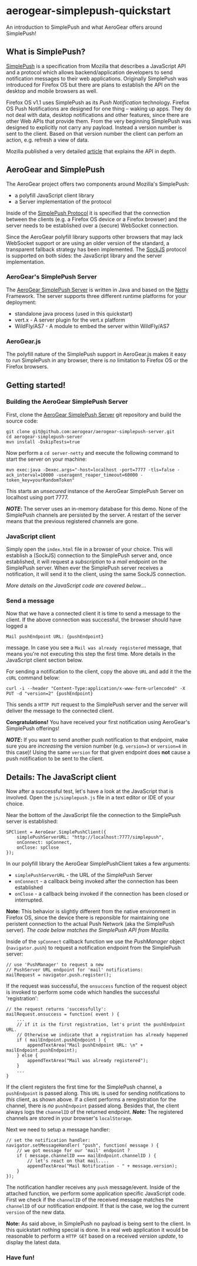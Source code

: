 aerogear-simplepush-quickstart
==============================

An introduction to SimplePush and what AeroGear offers around SimplePush!

What is SimplePush?
-------------------

[SimplePush](https://wiki.mozilla.org/WebAPI/SimplePush) is a specification from Mozilla that describes a JavaScript API and a protocol which allows backend/application developers to send notification messages to their web applications. Originally SimplePush was introduced for Firefox OS but there are plans to establish the API on the desktop and mobile browsers as well.

Firefox OS v1.1 uses SimplePush as its _Push Notification_ technology. Firefox OS Push Notifications are designed for one thing – waking up apps. They do not deal with data, desktop notifications and other features, since there are other Web APIs that provide them. From the very beginning SimplePush was designed to explicitly not carry any payload. Instead a version number is sent to the client. Based on that version number the client can perfom an action, e.g. refresh a view of data.

Mozilla published a very detailed [article](https://hacks.mozilla.org/2013/07/dont-miss-out-on-the-real-time-fun-use-firefox-os-push-notifications/) that explains the API in depth.

AeroGear and SimplePush
-----------------------

The AeroGear project offers two components around Mozilla's SimplePush:

* a polyfill JavaScript client library
* a Server implementation of the protocol

Inside of the [SimplePush Protocol](https://wiki.mozilla.org/WebAPI/SimplePush/Protocol) it is specified that the connection between the clients (e.g. a Firefox OS device or a Firefox browser) and the server needs to be established over a (secure) WebSocket connection.

Since the AeroGear polyfill library supports other browsers that may lack WebSocket support or are using an older version of the standard, a transparent fallback strategy has been implemented. The [SockJS](https://github.com/sockjs/sockjs-client) protocol is supported on both sides: the JavaScript library and the server implementation.



### AeroGear's SimplePush Server

The [AeroGear SimplePush Server](https://github.com/aerogear/aerogear-simplepush-server) is written in Java and based on the [Netty](http://netty.io) Framework. The server supports three different runtime platforms for your deployment:

* standalone java process (used in this quickstart)
* vert.x - A server plugin for the vert.x platform
* WildFly/AS7 - A module to embed the server within WildFly/AS7

### AeroGear.js

The polyfill nature of the SimplePush support in AeroGear.js makes it easy to run SimplePush in any browser, there is _no_ limitation to Firefox OS or the Firefox browsers.

Getting started!
----------------

### Building the AeroGear SimplePush Server

First, clone the [AeroGear SimplePush Server](https://github.com/aerogear/aerogear-simplepush-server) git repository and build the source code:

    git clone git@github.com:aerogear/aerogear-simplepush-server.git
    cd aerogear-simplepush-server
    mvn install -DskipTests=true

Now perform a ```cd server-netty``` and execute the following command to start the server on your machine:


    mvn exec:java -Dexec.args="-host=localhost -port=7777 -tls=false -ack_interval=10000 -useragent_reaper_timeout=60000 -token_key=yourRandomToken" 

This starts an _unsecured_ instance of the AeroGear SimplePush Server on localhost using port 7777.

**_NOTE_:** The server uses an in-memory database for this demo. None of the SimplePush channels are persisted by the server. A restart of the server means that the previous registered channels are gone.


### JavaScript client

Simply open the ```index.html``` file in a browser of your choice. This will establish a (SockJS) connection to the SimplePush server and, once established, it will request a _subscription_ to a _mail_ endpoint on the SimplePush server. When ever the SimplePush server receives a notification, it will send it to the client, using the same SockJS connection.


_More details on the JavaScript code are covered below...._


### Send a message

Now that we have a connected client it is time to send a message to the client. If the above connection was successful, the browser should have logged a

    Mail pushEndpoint URL: {pushEndpoint}

message. In case you see a ```Mail was already registered``` message, that means you're not executing this step the first time. More details in the JavaScript client section below.

For sending a notification to the client, copy the above ```URL``` and add it the the ```cURL``` command below:

    curl -i --header "Content-Type:application/x-www-form-urlencoded" -X PUT -d "version=2" {pushEndpoint}

This sends a ```HTTP PUT``` request to the SimplePush server and the server will deliver the message to the connected client.

**Congratulations!** You have received your first notification using AeroGear's SimplePush offerings!


**_NOTE_:** If you want to send another push notification to that endpoint, make sure you are _increasing_ the version number (e.g. ```version=3``` or ```version=4``` in this case)! Using the same ```version``` for that given endpoint does **not** cause a push notification to be sent to the client.


Details: The JavaScript client
------------------------------

Now after a successful test, let's have a look at the JavaScript that is involved. Open the ```js/simplepush.js``` file in a text editor or IDE of your choice.

Near the bottom of the JavaScript file the connection to the SimplePush server is established:

    SPClient = AeroGear.SimplePushClient({
        simplePushServerURL: "http://localhost:7777/simplepush",
        onConnect: spConnect,
        onClose: spClose
    });

In our polyfill library the AeroGear SimplePushClient takes a few arguments:

* ```simplePushServerURL``` - the URL of the SimplePush Server
* ```onConnect``` - a callback being invoked after the connection has been established
* ```onClose``` - a callback being invoked if the connection has been closed or interrupted.

**Note:** This behavior is slightly different from the native environment in Firefox OS, since the device there is reponsible for maintaining one peristent connection to the actual Push Network (aka the SimplePush server). _The code below matches the SimplePush API from Mozilla._

Inside of the ```spConnect``` callback function we use the _PushManager_ object (```navigator.push```) to request a notification endpoint from the SimplePush server:

    // use 'PushManager' to request a new
    // PushServer URL endpoint for 'mail' notifications:
    mailRequest = navigator.push.register();

If the request was successful, the ```onsuccess``` function of the request object is invoked to perform some code which handles the successful 'registration':

    // the request returns 'successfully':
    mailRequest.onsuccess = function( event ) {
        ...
        // if it is the first registration, let's print the pushEndpoint URL.
        // Otherwise we indicate that a registration has already happened 
        if ( mailEndpoint.pushEndpoint ) {
            appendTextArea("Mail pushEndpoint URL: \n" + mailEndpoint.pushEndpoint);
        } else {
            appendTextArea("Mail was already registered");
        }
        ...
    }

If the client registers the first time for the SimplePush channel, a ```pushEndpoint``` is passed along. This ```URL``` is used for sending notifications to _this_ client, as shown above. If a client performs a reregistration for the channel, there is _no_ ```pushEndpoint``` passed along. Besides that, the client always logs the ```channelID``` of the returned endpoint. **_Note:_** The registered channels are stored in your browser's ```localStorage```.

Next we need to setup a message handler:

    // set the notification handler:
    navigator.setMessageHandler( "push", function( message ) {
        // we got message for our 'mail' endpoint ?
        if ( message.channelID === mailEndpoint.channelID ) {
            // let's react on that mail....
            appendTextArea("Mail Notification - " + message.version);
        }
    });

The notification handler receives any ```push``` message/event. Inside of the attached function, we perform some application specific JavaScript code. First we check if the ```channelID``` of the received message matches the ```channelID``` of our notification endpoint. If that is the case, we log the current ```version``` of the new data.

**Note:** As said above, in SimplePush no payload is being sent to the client. In this quickstart nothing special is done. In a real web application it would be reasonable to perform a ```HTTP GET``` based on a received _version update_, to display the latest data.

### Have fun!

